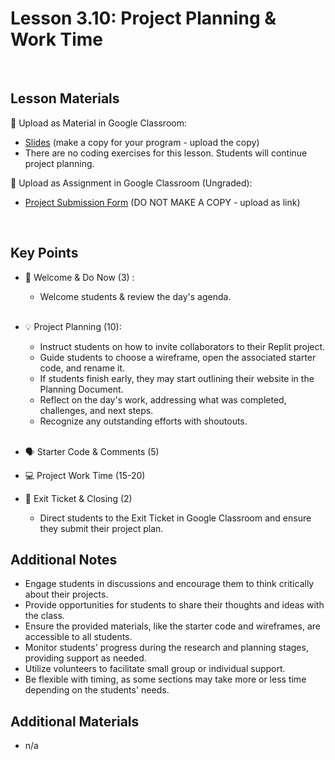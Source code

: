 # Lesson 3.10: Project Planning & Work Time

<br>

## Lesson Materials

📖 Upload as Material in Google Classroom:
- [Slides](https://docs.google.com/presentation/d/1_GWjUBsJ1xSZkJDezqThU25sQ1Xdr99jDMsC-WCge_Q/edit?usp=sharing) (make a copy for your program - upload the copy)
- There are no coding exercises for this lesson. Students will continue project planning.

📝 Upload as Assignment in Google Classroom (Ungraded):
- [Project Submission Form](https://forms.gle/jpemUa2fTs6DFdCX8) (DO NOT MAKE A COPY - upload as link)



<br>

## Key Points


- 👋 Welcome & Do Now (3) : 
    -  Welcome students & review the day's agenda.<br><br>

- 💡 Project Planning (10): 
    - Instruct students on how to invite collaborators to their Replit project.
    - Guide students to choose a wireframe, open the associated starter code, and rename it.
    - If students finish early, they may start outlining their website in the Planning Document.
    - Reflect on the day's work, addressing what was completed, challenges, and next steps.
    - Recognize any outstanding efforts with shoutouts. <br><br>

- 🗣️ Starter Code & Comments (5)

- 💻 Project Work Time (15-20)

- 👋 Exit Ticket & Closing (2)
    - Direct students to the Exit Ticket in Google Classroom and ensure they submit their project plan.

## Additional Notes
- Engage students in discussions and encourage them to think critically about their projects.
- Provide opportunities for students to share their thoughts and ideas with the class.
- Ensure the provided materials, like the starter code and wireframes, are accessible to all students.
- Monitor students' progress during the research and planning stages, providing support as needed.
- Utilize volunteers to facilitate small group or individual support.
- Be flexible with timing, as some sections may take more or less time depending on the students' needs.


## Additional Materials
- n/a
